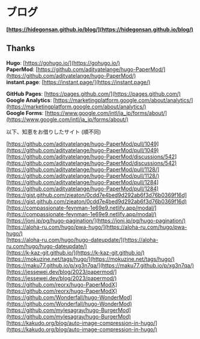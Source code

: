 # ブログ

**[https://hidegonsan.github.io/blog/](https://hidegonsan.github.io/blog/)**

## Thanks

**Hugo**: [https://gohugo.io/](https://gohugo.io/)  
**PaperMod**: [https://github.com/adityatelange/hugo-PaperMod/](https://github.com/adityatelange/hugo-PaperMod/)  
**instant.page**: [https://instant.page/](https://instant.page/)  

**GitHub Pages**: [https://pages.github.com/](https://pages.github.com/)  
**Google Analytics**: [https://marketingplatform.google.com/about/analytics/](https://marketingplatform.google.com/about/analytics/)  
**Google Forms**: [https://www.google.com/intl/ja_jp/forms/about/](https://www.google.com/intl/ja_jp/forms/about/)  

以下、知恵をお借りしたサイト (順不同)  

[https://github.com/adityatelange/hugo-PaperMod/pull/1049](https://github.com/adityatelange/hugo-PaperMod/pull/1049)  
[https://github.com/adityatelange/hugo-PaperMod/discussions/542](https://github.com/adityatelange/hugo-PaperMod/discussions/542)  
[https://github.com/adityatelange/hugo-PaperMod/pull/1128/](https://github.com/adityatelange/hugo-PaperMod/pull/1128/)  
[https://github.com/adityatelange/hugo-PaperMod/pull/1284](https://github.com/adityatelange/hugo-PaperMod/pull/1284)  
[https://gist.github.com/zjeaton/0cdd7e4bed9d292ab6f3d76b0369f16d](https://gist.github.com/zjeaton/0cdd7e4bed9d292ab6f3d76b0369f16d)  
[https://compassionate-feynman-1e69e9.netlify.app/modal/](https://compassionate-feynman-1e69e9.netlify.app/modal/)  
[https://joni.jp/pg/hugo-pagination/](https://joni.jp/pg/hugo-pagination/)  
[https://aloha-ru.com/hugo/pwa-hugo/](https://aloha-ru.com/hugo/pwa-hugo/)  
[https://aloha-ru.com/hugo/hugo-dateupdate/](https://aloha-ru.com/hugo/hugo-dateupdate/)  
[https://k-kaz-git.github.io/](https://k-kaz-git.github.io/)  
[https://mokuzine.net/tags/hugo/](https://mokuzine.net/tags/hugo/)  
[https://maku77.github.io/p/xg3n7qa/](https://maku77.github.io/p/xg3n7qa/)  
[https://jessewei.dev/blog/2023/papermod/](https://jessewei.dev/blog/2023/papermod/)  
[https://github.com/reorx/hugo-PaperModX](https://github.com/reorx/hugo-PaperModX)  
[https://github.com/Wonderfall/hugo-WonderMod](https://github.com/Wonderfall/hugo-WonderMod)  
[https://github.com/mylesagray/hugo-BurgerMod](https://github.com/mylesagray/hugo-BurgerMod)  
[https://kakudo.org/blog/auto-image-compression-in-hugo/](https://kakudo.org/blog/auto-image-compression-in-hugo/)  
